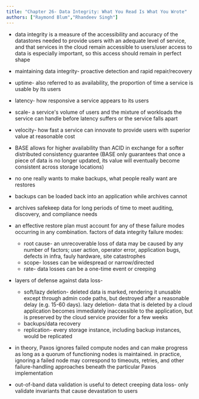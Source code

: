 ```yaml
---
title: "Chapter 26- Data Integrity: What You Read Is What You Wrote"
authors: ["Raymond Blum","Rhandeev Singh"]
---
```


* data integrity is a measure of the accessibility and accuracy of the datastores needed to provide users with an adequate level of service, and that services in the cloud remain accessible to users/user access to data is especially important, so this access should remain in perfect shape

* maintaining data integrity- proactive detection and rapid repair/recovery

* uptime- also referred to as availability, the proportion of time a service is usable by its users

* latency- how responsive a service appears to its users

* scale- a service's volume of users and the mixture of workloads the service can handle before latency suffers or the service falls apart

* velocity- how fast a service can innovate to provide users with superior value at reasonable cost

* BASE allows for higher availability than ACID in exchange for a softer distributed consistency guarantee (BASE only guarantees that once a piece of data is no longer updated, its value will eventually become consistent across storage locations)

* no one really wants to make backups, what people really want are restores

* backups can be loaded back into an application while archives cannot

* archives safekeep data for long periods of time to meet auditing, discovery, and compliance needs

* an effective restore plan must account for any of these failure modes occurring in any combination. factors of data integrity failure modes:
	* root cause- an unrecoverable loss of data may be caused by any number of factors; user action, operator error, application bugs, defects in infra, fauly hardware, site catastrophes
	* scope- losses can be widespread or narrow/directed
	* rate- data losses can be a one-time event or creeping 

* layers of defense against data loss-
	* soft/lazy deletion- deleted data is marked, rendering it unusable except through admin code paths, but destroyed after a reasonable delay (e.g. 15-60 days). lazy deletion- data that is deleted by a cloud application becomes immediately inaccessible to the application, but is preserved by the cloud service provider for a few weeks
	* backups/data recovery
	* replication- every storage instance, including backup instances, would be replicated

* in theory, Paxos ignores failed compute nodes and can make progress as long as a quorum of functioning nodes is maintained. in practice, ignoring a failed node may correspond to timeouts, retries, and other failure-handling approaches beneath the particular Paxos implementation

* out-of-band data validation is useful to detect creeping data loss- only validate invariants that cause devastation to users

